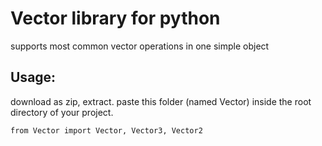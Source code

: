 
# Vector library for python


supports most common vector operations in one simple object


## Usage:

download as zip, extract. paste this folder (named Vector) inside the root directory of your project.

```
from Vector import Vector, Vector3, Vector2
```
